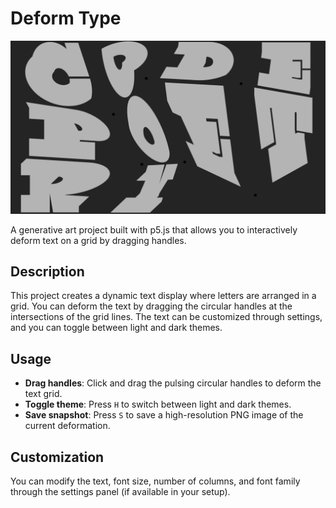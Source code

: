 # Deform Type

![Deform Type Screenshot](./readme-images/deform-type.png)

A generative art project built with p5.js that allows you to interactively deform text on a grid by dragging handles.

## Description

This project creates a dynamic text display where letters are arranged in a grid. You can deform the text by dragging the circular handles at the intersections of the grid lines. The text can be customized through settings, and you can toggle between light and dark themes.

## Usage

- **Drag handles**: Click and drag the pulsing circular handles to deform the text grid.
- **Toggle theme**: Press `H` to switch between light and dark themes.
- **Save snapshot**: Press `S` to save a high-resolution PNG image of the current deformation.

## Customization

You can modify the text, font size, number of columns, and font family through the settings panel (if available in your setup).
